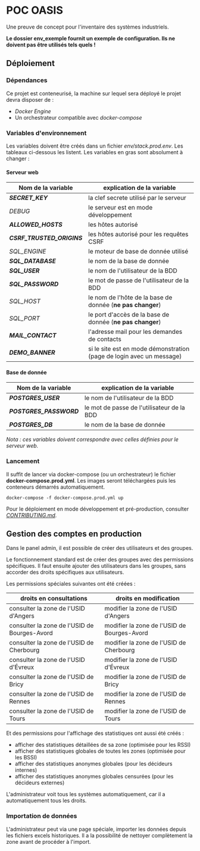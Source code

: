 # POC OASIS

Une preuve de concept pour l'inventaire des systèmes industriels.

**Le dossier env_exemple fournit un exemple de configuration. Ils ne doivent pas être utilisés tels quels !**

## Déploiement

### Dépendances

Ce projet est conteneurisé, la machine sur lequel sera déployé le projet devra disposer de :
- *Docker Engine*
- Un orchestrateur compatible avec *docker-compose*

### Variables d'environnement

Les variables doivent être créés dans un fichier *env/stack.prod.env*. Les tableaux ci-dessous 
les listent. Les variables en gras sont absolument à changer :

#### Serveur web

| Nom de la variable         | explication de la variable                                            |
|----------------------------|-----------------------------------------------------------------------|
| ***SECRET_KEY***           | la clef secrete utilisé par le serveur                                |
| *DEBUG*                    | le serveur est en mode développement                                  |
| ***ALLOWED_HOSTS***        | les hôtes autorisé                                                    |
| ***CSRF_TRUSTED_ORIGINS*** | les hôtes autorisé pour les requêtes CSRF                             | 
| *SQL_ENGINE*               | le moteur de base de donnée utilisé                                   |
| ***SQL_DATABASE***         | le nom de la base de donnée                                           |
| ***SQL_USER***             | le nom de l'utilisateur de la BDD                                     |
| ***SQL_PASSWORD***         | le mot de passe de l'utilisateur de la BDD                            |
| *SQL_HOST*                 | le nom de l'hôte de la base de donnée (**ne pas changer**)            |
| *SQL_PORT*                 | le port d'accès de la base de donnée (**ne pas changer**)             |
| ***MAIL_CONTACT***         | l'adresse mail pour les demandes de contacts                          |
| ***DEMO_BANNER***          | si le site est en mode démonstration (page de login avec un message)  |

#### Base de donnée

| Nom de la variable      | explication de la variable                 |
|-------------------------|--------------------------------------------|
| ***POSTGRES_USER***     | le nom de l'utilisateur de la BDD          |
| ***POSTGRES_PASSWORD*** | le mot de passe de l'utilisateur de la BDD |
| ***POSTGRES_DB***       | le nom de la base de donnée                |

*Nota : ces variables doivent correspondre avec celles définies pour le serveur web.*

### Lancement

Il suffit de lancer via docker-compose (ou un orchestrateur) le fichier **docker-compose.prod.yml**.
Les images seront téléchargées puis les conteneurs démarrés automatiquement.

`docker-compose -f docker-compose.prod.yml up`

Pour le déploiement en mode développement et pré-production, consulter 
*[CONTRIBUTING.md](./CONTRIBUTING.md)*.

## Gestion des comptes en production

Dans le panel admin, il est possible de créer des utilisateurs et des groupes.

Le fonctionnement standard est de créer des groupes avec des permissions spécifiques. Il faut
ensuite ajouter des utilisateurs dans les groupes, sans accorder des droits spécifiques aux utilisateurs.

Les permissions spéciales suivantes ont été créées :

| droits en consultations                      | droits en modification                      |
|----------------------------------------------|---------------------------------------------|
| consulter la zone de l'USID d'Angers         | modifier la zone de l'USID d'Angers         | 
| consulter la zone de l'USID de Bourges-Avord | modifier la zone de l'USID de Bourges-Avord |
| consulter la zone de l'USID de Cherbourg     | modifier la zone de l'USID de Cherbourg     |
| consulter la zone de l'USID d'Évreux         | modifier la zone de l'USID d'Évreux         |
| consulter la zone de l'USID de Bricy         | modifier la zone de l'USID de Bricy         |
| consulter la zone de l'USID de Rennes        | modifier la zone de l'USID de Rennes        |
| consulter la zone de l'USID de Tours         | modifier la zone de l'USID de Tours         |

Et des permissions pour l'affichage des statistiques ont aussi été créés :
- afficher des statistiques détaillées de sa zone (optimisée pour les RSSI)
- afficher des statistiques globales de toutes les zones (optimisée pour les BSSI)
- afficher des statistiques anonymes globales (pour les décideurs internes)
- afficher des statistiques anonymes globales censurées (pour les décideurs externes)

L'administrateur voit tous les systèmes automatiquement, car il a automatiquement tous les droits.

### Importation de données

L'administrateur peut via une page spéciale, importer les données depuis les fichiers excels historiques.
Il a la possibilité de nettoyer complètement la zone avant de procéder à l'import.
